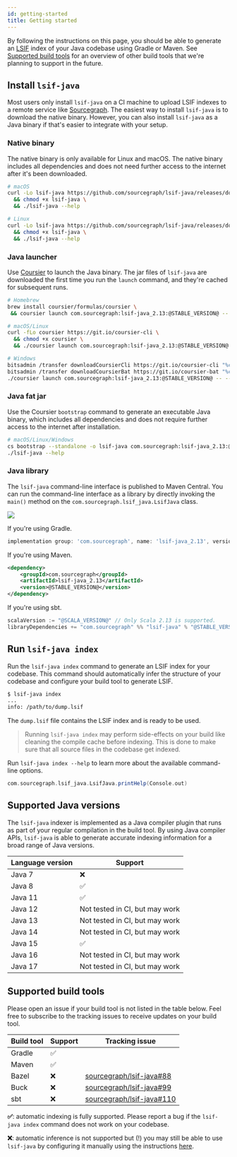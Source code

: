 ```yaml
---
id: getting-started
title: Getting started
---
```


By following the instructions on this page, you should be able to generate an
[LSIF](https://microsoft.github.io/language-server-protocol/specifications/lsif/0.5.0/specification/)
index of your Java codebase using Gradle or Maven. See
[Supported build tools](#supported-build-tools) for an overview of other build
tools that we're planning to support in the future.

## Install `lsif-java`

Most users only install `lsif-java` on a CI machine to upload LSIF indexes to a
remote service like [Sourcegraph](https://sourcegraph.com/). The easiest way to
install `lsif-java` is to download the native binary. However, you can also
install `lsif-java` as a Java binary if that's easier to integrate with your
setup.

### Native binary

The native binary is only available for Linux and macOS. The native binary
includes all dependencies and does not need further access to the internet after
it's been downloaded.

```sh
# macOS
curl -Lo lsif-java https://github.com/sourcegraph/lsif-java/releases/download/@STABLE_VERSION@/lsif-java-x86_64-apple-darwin \
  && chmod +x lsif-java \
  && ./lsif-java --help

# Linux
curl -Lo lsif-java https://github.com/sourcegraph/lsif-java/releases/download/@STABLE_VERSION@/lsif-java-x86_64-pc-linux \
  && chmod +x lsif-java \
  && ./lsif-java --help
```

### Java launcher

Use [Coursier](https://get-coursier.io/docs/cli-installation.html) to launch the
Java binary. The jar files of `lsif-java` are downloaded the first time you run
the `launch` command, and they're cached for subsequent runs.

```sh
# Homebrew
brew install coursier/formulas/coursier \
 && coursier launch com.sourcegraph:lsif-java_2.13:@STABLE_VERSION@ -- --help

# macOS/Linux
curl -fLo coursier https://git.io/coursier-cli \
  && chmod +x coursier \
  && ./coursier launch com.sourcegraph:lsif-java_2.13:@STABLE_VERSION@ -- --help

# Windows
bitsadmin /transfer downloadCoursierCli https://git.io/coursier-cli "%cd%\coursier"
bitsadmin /transfer downloadCoursierBat https://git.io/coursier-bat "%cd%\coursier.bat"
./coursier launch com.sourcegraph:lsif-java_2.13:@STABLE_VERSION@ -- --help
```

### Java fat jar

Use the Coursier `bootstrap` command to generate an executable Java binary,
which includes all dependencies and does not require further access to the
internet after installation.

```sh
# macOS/Linux/Windows
cs bootstrap --standalone -o lsif-java com.sourcegraph:lsif-java_2.13:@STABLE_VERSION@
./lsif-java --help
```

### Java library

The `lsif-java` command-line interface is published to Maven Central. You can
run the command-line interface as a library by directly invoking the `main()`
method on the `com.sourcegraph.lsif_java.LsifJava` class.

[![](https://img.shields.io/maven-central/v/com.sourcegraph/lsif-java_2.13)](https://repo1.maven.org/maven2/com/sourcegraph/lsif-java_2.13/)

If you're using Gradle.

```groovy
implementation group: 'com.sourcegraph', name: 'lsif-java_2.13', version: '@STABLE_VERSION@'
```

If you're using Maven.

```xml
<dependency>
    <groupId>com.sourcegraph</groupId>
    <artifactId>lsif-java_2.13</artifactId>
    <version>@STABLE_VERSION@</version>
</dependency>
```

If you're using sbt.

```scala
scalaVersion := "@SCALA_VERSION@" // Only Scala 2.13 is supported.
libraryDependencies += "com.sourcegraph" %% "lsif-java" % "@STABLE_VERSION@"
```

## Run `lsif-java index`

Run the `lsif-java index` command to generate an LSIF index for your codebase.
This command should automatically infer the structure of your codebase and
configure your build tool to generate LSIF.

```sh
$ lsif-java index
...
info: /path/to/dump.lsif
```

The `dump.lsif` file contains the LSIF index and is ready to be used.

> Running `lsif-java index` may perform side-effects on your build like cleaning
> the compile cache before indexing. This is done to make sure that all source
> files in the codebase get indexed.

Run `lsif-java index --help` to learn more about the available command-line
options.

```scala mdoc:passthrough
com.sourcegraph.lsif_java.LsifJava.printHelp(Console.out)
```

## Supported Java versions

The `lsif-java` indexer is implemented as a Java compiler plugin that runs as
part of your regular compilation in the build tool. By using Java compiler APIs,
`lsif-java` is able to generate accurate indexing information for a broad range
of Java versions.

| Language version | Support                        |
| ---------------- | ------------------------------ |
| Java 7           | ❌                             |
| Java 8           | ✅                             |
| Java 11          | ✅                             |
| Java 12          | Not tested in CI, but may work |
| Java 13          | Not tested in CI, but may work |
| Java 14          | Not tested in CI, but may work |
| Java 15          | ✅                             |
| Java 16          | Not tested in CI, but may work |
| Java 17          | Not tested in CI, but may work |

## Supported build tools

Please open an issue if your build tool is not listed in the table below. Feel
free to subscribe to the tracking issues to receive updates on your build tool.

| Build tool | Support | Tracking issue                                                                   |
| ---------- | ------- | -------------------------------------------------------------------------------- |
| Gradle     | ✅      |                                                                                  |
| Maven      | ✅      |                                                                                  |
| Bazel      | ❌      | [sourcegraph/lsif-java#88](https://github.com/sourcegraph/lsif-java/issues/88)   |
| Buck       | ❌      | [sourcegraph/lsif-java#99](https://github.com/sourcegraph/lsif-java/issues/99)   |
| sbt        | ❌      | [sourcegraph/lsif-java#110](https://github.com/sourcegraph/lsif-java/issues/110) |

**✅**: automatic indexing is fully supported. Please report a bug if the
`lsif-java index` command does not work on your codebase.

**❌**: automatic inference is not supported but (!) you may still be able to
use `lsif-java` by configuring it manually using the instructions
[here](manual-configuration.md).
